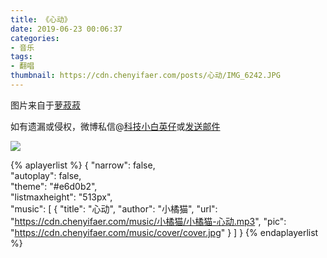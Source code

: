 ```yaml
---
title: 《心动》
date: 2019-06-23 00:06:37
categories:
- 音乐
tags:
- 翻唱
thumbnail: https://cdn.chenyifaer.com/posts/心动/IMG_6242.JPG
---
```


图片来自于<a href="https://weibo.com/u/1693163742" target="_blank">萝菽菽</a>

如有遗漏或侵权，微博私信@<a href="https://weibo.com/kjxbyz" target="_blank">科技小白英仔</a>或<a href="mailto:me@chenyifaer.com" target="_blank">发送邮件</a>

![](https://cdn.chenyifaer.com/posts/心动/IMG_6242.JPG)

<!--more-->

{% aplayerlist %}
{
    "narrow": false,                          
    "autoplay": false,                         
    "theme": "#e6d0b2",	  
    "listmaxheight": "513px",                    
    "music": [
        {
            "title": "心动",
            "author": "小橘猫",
            "url": "https://cdn.chenyifaer.com/music/小橘猫/小橘猫-心动.mp3",
            "pic": "https://cdn.chenyifaer.com/music/cover/cover.jpg"
        }
    ]
}
{% endaplayerlist %}

